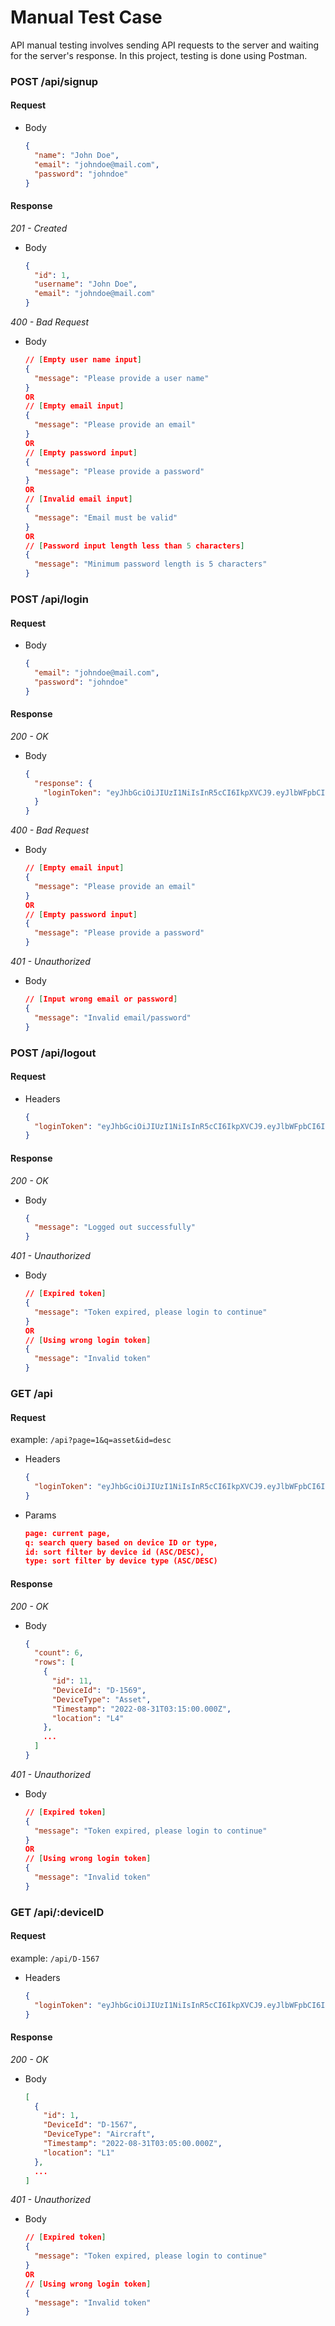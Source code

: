 # Manual Test Case

API manual testing involves sending API requests to the server and waiting for the server's response. In this project, testing is done using Postman.

### POST /api/signup

#### Request

- Body

  ```json
  {
    "name": "John Doe",
    "email": "johndoe@mail.com",
    "password": "johndoe"
  }
  ```

#### Response

_201 - Created_

- Body

  ```json
  {
    "id": 1,
    "username": "John Doe",
    "email": "johndoe@mail.com"
  }
  ```

_400 - Bad Request_

- Body

  ```json
  // [Empty user name input]
  {
    "message": "Please provide a user name"
  }
  OR
  // [Empty email input]
  {
    "message": "Please provide an email"
  }
  OR
  // [Empty password input]
  {
    "message": "Please provide a password"
  }
  OR
  // [Invalid email input]
  {
    "message": "Email must be valid"
  }
  OR
  // [Password input length less than 5 characters]
  {
    "message": "Minimum password length is 5 characters"
  }
  ```

### POST /api/login

#### Request

- Body

  ```json
  {
    "email": "johndoe@mail.com",
    "password": "johndoe"
  }
  ```

#### Response

_200 - OK_

- Body

  ```json
  {
    "response": {
      "loginToken": "eyJhbGciOiJIUzI1NiIsInR5cCI6IkpXVCJ9.eyJlbWFpbCI6ImFkbWluQG1haWwuY29tIiwidXNlcl9pZCI6MSwiaWF0IjoxNjY5ODg3OTk0LCJleHAiOjE2Njk5NzQzOTR9.tCwnqECK5wrP5_nqfmbEszmsFIj_-AG1FTXohk1rhgg"
    }
  }
  ```

_400 - Bad Request_

- Body

  ```json
  // [Empty email input]
  {
    "message": "Please provide an email"
  }
  OR
  // [Empty password input]
  {
    "message": "Please provide a password"
  }
  ```

_401 - Unauthorized_

- Body

  ```json
  // [Input wrong email or password]
  {
    "message": "Invalid email/password"
  }
  ```

### POST /api/logout

#### Request

- Headers

  ```json
  {
    "loginToken": "eyJhbGciOiJIUzI1NiIsInR5cCI6IkpXVCJ9.eyJlbWFpbCI6ImFkbWluQG1haWwuY29tIiwidXNlcl9pZCI6MSwiaWF0IjoxNjY5ODg3OTk0LCJleHAiOjE2Njk5NzQzOTR9.tCwnqECK5wrP5_nqfmbEszmsFIj_-AG1FTXohk1rhgg"
  }
  ```

#### Response

_200 - OK_

- Body

  ```json
  {
    "message": "Logged out successfully"
  }
  ```

_401 - Unauthorized_

- Body

  ```json
  // [Expired token]
  {
    "message": "Token expired, please login to continue"
  }
  OR
  // [Using wrong login token]
  {
    "message": "Invalid token"
  }
  ```

### GET /api

#### Request

example: `/api?page=1&q=asset&id=desc`

- Headers

  ```json
  {
    "loginToken": "eyJhbGciOiJIUzI1NiIsInR5cCI6IkpXVCJ9.eyJlbWFpbCI6ImFkbWluQG1haWwuY29tIiwidXNlcl9pZCI6MSwiaWF0IjoxNjY5ODg3OTk0LCJleHAiOjE2Njk5NzQzOTR9.tCwnqECK5wrP5_nqfmbEszmsFIj_-AG1FTXohk1rhgg"
  }
  ```

- Params
  ```json
  page: current page,
  q: search query based on device ID or type,
  id: sort filter by device id (ASC/DESC),
  type: sort filter by device type (ASC/DESC)
  ```

#### Response

_200 - OK_

- Body

  ```json
  {
    "count": 6,
    "rows": [
      {
        "id": 11,
        "DeviceId": "D-1569",
        "DeviceType": "Asset",
        "Timestamp": "2022-08-31T03:15:00.000Z",
        "location": "L4"
      },
      ...
    ]
  }
  ```

_401 - Unauthorized_

- Body

  ```json
  // [Expired token]
  {
    "message": "Token expired, please login to continue"
  }
  OR
  // [Using wrong login token]
  {
    "message": "Invalid token"
  }
  ```

### GET /api/:deviceID

#### Request

example: `/api/D-1567`

- Headers

  ```json
  {
    "loginToken": "eyJhbGciOiJIUzI1NiIsInR5cCI6IkpXVCJ9.eyJlbWFpbCI6ImFkbWluQG1haWwuY29tIiwidXNlcl9pZCI6MSwiaWF0IjoxNjY5ODg3OTk0LCJleHAiOjE2Njk5NzQzOTR9.tCwnqECK5wrP5_nqfmbEszmsFIj_-AG1FTXohk1rhgg"
  }
  ```

#### Response

_200 - OK_

- Body

  ```json
  [
    {
      "id": 1,
      "DeviceId": "D-1567",
      "DeviceType": "Aircraft",
      "Timestamp": "2022-08-31T03:05:00.000Z",
      "location": "L1"
    },
    ...
  ]
  ```

_401 - Unauthorized_

- Body

  ```json
  // [Expired token]
  {
    "message": "Token expired, please login to continue"
  }
  OR
  // [Using wrong login token]
  {
    "message": "Invalid token"
  }
  ```
